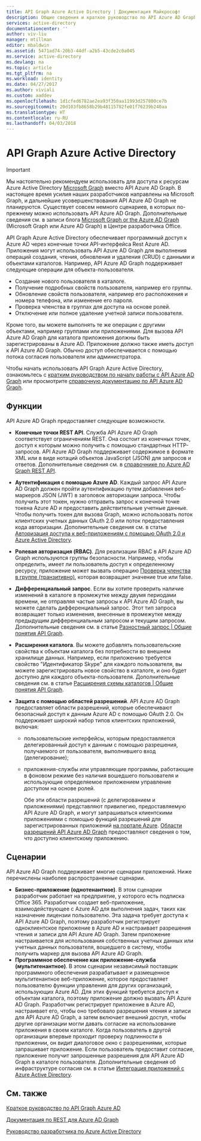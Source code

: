 ```yaml
---
title: API Graph Azure Active Directory | Документация Майкрософт
description: Общие сведения и краткое руководство по API Azure AD Graph, который обеспечивает программный доступ к Azure AD через конечные точки REST API.
services: active-directory
documentationcenter: ''
author: viv-liu
manager: mtillman
editor: mbaldwin
ms.assetid: 5471ad74-20b3-44df-a2b5-43cde2c0a045
ms.service: active-directory
ms.devlang: na
ms.topic: article
ms.tgt_pltfrm: na
ms.workload: identity
ms.date: 04/27/2017
ms.author: viviali
ms.custom: aaddev
ms.openlocfilehash: 1d1cfed6782ae2ea93f350aa11993d257800ce7b
ms.sourcegitcommit: 20d103fb8658b29b48115782fe01f76239b240aa
ms.translationtype: HT
ms.contentlocale: ru-RU
ms.lasthandoff: 04/03/2018
---
```

# <a name="azure-active-directory-graph-api"></a>API Graph Azure Active Directory
> [!IMPORTANT]
> Мы настоятельно рекомендуем использовать для доступа к ресурсам Azure Active Directory [Microsoft Graph](https://graph.microsoft.io/) вместо API Azure AD Graph. В настоящее время усилия наших разработчиков направлены на Microsoft Graph, и дальнейшие усовершенствования API Azure AD Graph не планируются. Существует совсем немного сценариев, в которых по-прежнему можно использовать API Azure AD Graph. Дополнительные сведения см. в записи блога [Microsoft Graph or the Azure AD Graph](https://dev.office.com/blogs/microsoft-graph-or-azure-ad-graph) (Microsoft Graph или Azure AD Graph) в Центре разработчика Office.
> 
> 

API Graph Azure Active Directory обеспечивает программный доступ к Azure AD через конечные точки API-интерфейса Rest Azure AD. Приложения могут использовать API Azure AD Graph для выполнения операций создания, чтения, обновления и удаления (CRUD) с данными и объектами каталогов. Например, API Azure AD Graph поддерживает следующие операции для объекта-пользователя.

* Создание нового пользователя в каталоге.
* Получение подробных свойств пользователя, например его группы.
* Обновление свойств пользователя, например его расположения и номера телефона, или изменение его пароля.
* Проверка членства в группах для доступа на основе ролей.
* Отключение или полное удаление учетной записи пользователя.

Кроме того, вы можете выполнять те же операции с другими объектами, например группами или приложениями. Для вызова API Azure AD Graph для каталога приложения должны быть зарегистрированы в Azure AD. Приложение должно также иметь доступ к API Azure AD Graph. Обычно доступ обеспечивается с помощью потока согласия пользователя или администратора.

Чтобы начать использовать API Graph Azure Active Directory, ознакомьтесь с [кратким руководством по началу работы с API Azure AD Graph](active-directory-graph-api-quickstart.md) или просмотрите [справочную документацию по API Azure AD Graph](https://msdn.microsoft.com/Library/Azure/Ad/Graph/api/api-catalog).

## <a name="features"></a>Функции
API Azure AD Graph предоставляет следующие возможности.

* **Конечные точки REST API**. Служба API Azure AD Graph соответствует ограничениям REST. Она состоит из конечных точек, доступ к которым можно получить с помощью стандартных HTTP-запросов. API Azure AD Graph поддерживает содержимое в формате XML или в виде нотаций объектов JavaScript (JSON) для запросов и ответов. Дополнительные сведения см. в [справочнике по Azure AD Graph REST API](https://msdn.microsoft.com/Library/Azure/Ad/Graph/api/api-catalog).
* **Аутентификация с помощью Azure AD**. Каждый запрос API Azure AD Graph должен пройти аутентификацию путем добавления веб-маркеров JSON (JWT) в заголовок авторизации запроса. Чтобы получить этот токен, нужно отправить запрос к конечной точке токена Azure AD и предоставить действительные учетные данные. Чтобы получить токен для вызова Graph, можно использовать поток клиентских учетных данных OAuth 2.0 или поток предоставления кода авторизации. Дополнительные сведения см. в статье [Авторизация доступа к веб-приложениям с помощью OAuth 2.0 и Azure Active Directory](https://msdn.microsoft.com/library/azure/dn645545.aspx).
* **Ролевая авторизация (RBAC)**. Для реализации RBAC в API Azure AD Graph используются группы безопасности. Например, чтобы определить, имеет ли пользователь доступ к определенному ресурсу, приложение может вызвать операцию [Проверка членства в группе (транзитивно)](https://msdn.microsoft.com/Library/Azure/Ad/Graph/api/functions-and-actions#checkMemberGroups), которая возвращает значение true или false.
* **Дифференциальный запрос**. Если вы хотите проверить наличие изменений в каталоге в промежутке между двумя периодами времени, не отправляя частые запросы к API Azure AD Graph, вы можете сделать дифференциальный запрос. Этот тип запроса возвращает только изменения, внесенные в промежутке между предыдущим дифференциальным запросом и текущим запросом. Дополнительные сведения см. в статье [Разностный запрос | Общие понятия API Graph](https://msdn.microsoft.com/Library/Azure/Ad/Graph/howto/azure-ad-graph-api-differential-query).
* **Расширения каталога**. Вы можете добавлять пользовательские свойства к объектам каталога без потребности во внешнем хранилище данных. Например, если приложению требуется свойство "Идентификатор Skype" для каждого пользователя, вы можете зарегистрировать новое свойство в каталоге, и оно будет доступно для каждого объекта-пользователя. Дополнительные сведения см. в статье [Расширения схемы каталогов | Общие понятия API Graph](https://msdn.microsoft.com/Library/Azure/Ad/Graph/howto/azure-ad-graph-api-directory-schema-extensions).
* **Защита с помощью областей разрешений**. API Azure AD Graph предоставляет области разрешений, которые обеспечивают безопасный доступ к данным Azure AD с помощью OAuth 2.0. Он поддерживает широкий набор типов клиентских приложений, включая:
  
  * пользовательские интерфейсы, которым предоставляется делегированный доступ к данным с помощью разрешения, получаемого от пользователя, выполнившего вход (делегирование);
  * приложения-службы или управляющие программы, работающие в фоновом режиме без наличия вошедшего пользователя и использующие определяемое приложением управление доступом на основе ролей.
    
    Обе эти области разрешений (с делегированием и приложениями) представляют привилегию, предоставляемую API Azure AD Graph, и могут запрашиваться клиентскими приложениями с помощью функций разрешений для зарегистрированных приложений [на портале Azure](https://portal.azure.com). [Области разрешений API Azure AD Graph](https://msdn.microsoft.com/Library/Azure/Ad/Graph/howto/azure-ad-graph-api-permission-scopes) предоставляют сведения о том, что доступно клиентскому приложению.

## <a name="scenarios"></a>Сценарии
API Azure AD Graph поддерживает многие сценарии приложений. Ниже перечислены наиболее распространенные сценарии.

* **Бизнес-приложение (однотенантное)**. В этом сценарии разработчик работает на предприятие, у которого есть подписка Office 365. Разработчик создает веб-приложение, взаимодействующее с Azure AD для выполнения задач, таких как назначение лицензии пользователю. Эта задача требует доступа к API Azure AD Graph, поэтому разработчик регистрирует одноклиентское приложение в Azure AD и настраивает разрешения чтения и записи для API Azure AD Graph. Затем приложение настраивается для использования собственных учетных данных или учетных данных пользователя, вошедшего в систему, чтобы получить маркер для вызова API Azure AD Graph.
* **Программное обеспечение как приложение-служба (мультитенантное)**. В этом сценарии независимый поставщик программного обеспечения разрабатывает и размещенное мультитенантное веб-приложение, которое предоставляет пользователю функции управления для других организаций, использующих Azure AD. Для этих функций требуется доступ к объектам каталога, поэтому приложение должно вызвать API Azure AD Graph. Разработчик регистрирует приложение в Azure AD, настраивает его, чтобы оно требовало разрешения чтения и записи для API Azure AD Graph, а затем включает внешний доступ, чтобы другие организации могли давать согласие на использование приложения в своем каталоге. Когда пользователь в другой организации впервые проходит проверку подлинности в приложении, он видит диалоговое окно с разрешениями, которые запрашивает приложение.  Если пользователь предоставит согласие, приложение получит запрошенные разрешения для API Azure AD Graph в каталоге пользователя. Дополнительные сведения об инфраструктуре согласия см. в статье [Интеграция приложений с Azure Active Directory](active-directory-integrating-applications.md).

## <a name="see-also"></a>См. также
[Краткое руководство по API Graph Azure AD](active-directory-graph-api-quickstart.md)

[Документация по REST для Azure AD Graph](https://msdn.microsoft.com/Library/Azure/Ad/Graph/api/api-catalog)

[Руководство разработчика по Azure Active Directory](active-directory-developers-guide.md)

